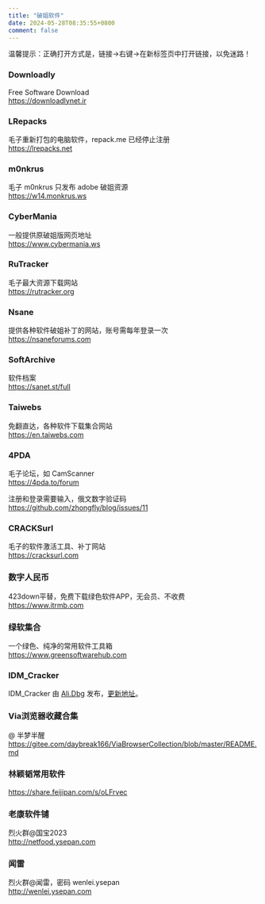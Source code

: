 ```yaml
---
title: "破姐软件"
date: 2024-05-28T08:35:55+0800
comment: false
---
```


温馨提示：正确打开方式是，链接→右键→在新标签页中打开链接，以免迷路！

### Downloadly

Free Software Download  
https://downloadlynet.ir  

### LRepacks

毛子重新打包的电脑软件，repack.me 已经停止注册  
https://lrepacks.net  

### m0nkrus

毛子 m0nkrus 只发布 adobe 破姐资源  
https://w14.monkrus.ws  

### CyberMania

一般提供原破姐版网页地址  
https://www.cybermania.ws  

### RuTracker

毛子最大资源下载网站  
https://rutracker.org  

### Nsane

提供各种软件破姐补丁的网站，账号需每年登录一次  
https://nsaneforums.com  

### SoftArchive

软件档案  
https://sanet.st/full  

### Taiwebs

免翻直达，各种软件下载集合网站  
https://en.taiwebs.com  

### 4PDA

毛子论坛，如 CamScanner  
https://4pda.to/forum  

注册和登录需要输入，俄文数字验证码  
https://github.com/zhongfly/blog/issues/11  

### CRACKSurl

毛子的软件激活工具、补丁网站  
https://cracksurl.com  

### 数字人民币

423down平替，免费下载绿色软件APP，无会员、不收费  
https://www.itrmb.com

### 绿软集合

一个绿色、纯净的常用软件工具箱  
https://www.greensoftwarehub.com

### IDM_Cracker

IDM_Cracker 由 [Ali.Dbg](https://ckk.ir) 发布，[更新地址](https://idm.ckk.ir)。

### Via浏览器收藏合集

@ 半梦半醒  
https://gitee.com/daybreak166/ViaBrowserCollection/blob/master/README.md

### 林颖韬常用软件

https://share.feijipan.com/s/oLFrvec

### 老康软件铺

烈火群@国宝2023  
http://netfood.ysepan.com

### 闻雷

烈火群@闻雷，密码 wenlei.ysepan  
http://wenlei.ysepan.com
